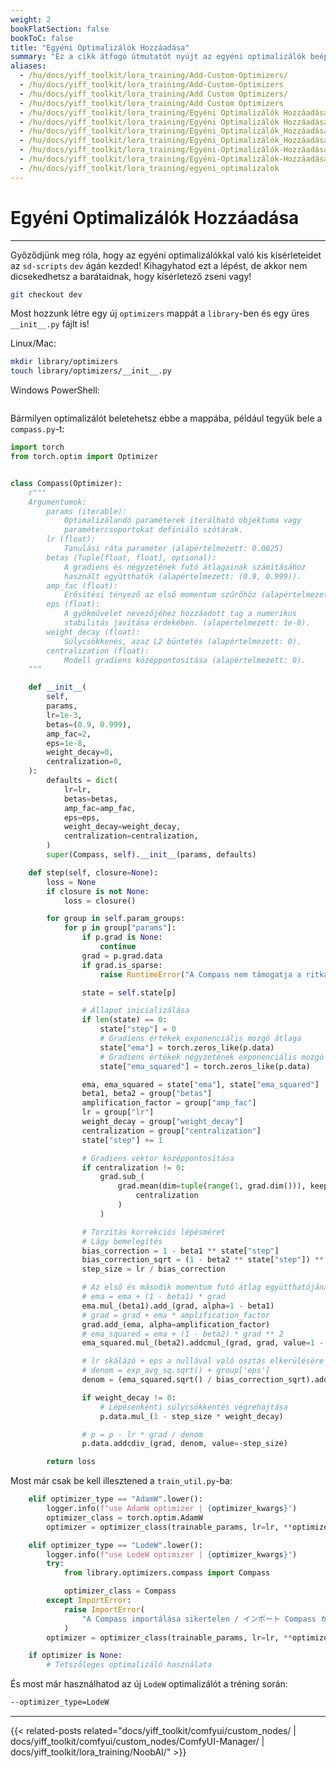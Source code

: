 ```yaml
---
weight: 2
bookFlatSection: false
bookToC: false
title: "Egyéni Optimalizálók Hozzáadása"
summary: "Ez a cikk átfogó útmutatót nyújt az egyéni optimalizálók beépítéséhez az `sd-scripts` könyvtárba. Bemutatja egy új optimalizálók mappa létrehozásának folyamatát és egy egyéni optimalizáló osztály létrehozását Python segítségével."
aliases:
  - /hu/docs/yiff_toolkit/lora_training/Add-Custom-Optimizers/
  - /hu/docs/yiff_toolkit/lora_training/Add-Custom-Optimizers
  - /hu/docs/yiff_toolkit/lora_training/Add Custom Optimizers/
  - /hu/docs/yiff_toolkit/lora_training/Add Custom Optimizers
  - /hu/docs/yiff_toolkit/lora_training/Egyéni Optimalizálók Hozzáadása
  - /hu/docs/yiff_toolkit/lora_training/Egyéni Optimalizálók Hozzáadása/
  - /hu/docs/yiff_toolkit/lora_training/Egyéni_Optimalizálók_Hozzáadása
  - /hu/docs/yiff_toolkit/lora_training/Egyéni_Optimalizálók_Hozzáadása/
  - /hu/docs/yiff_toolkit/lora_training/Egyéni-Optimalizálók-Hozzáadása
  - /hu/docs/yiff_toolkit/lora_training/Egyéni-Optimalizálók-Hozzáadása/
  - /hu/docs/yiff_toolkit/lora_training/egyeni_optimalizalok
---
```


<!--markdownlint-disable MD025 -->

# Egyéni Optimalizálók Hozzáadása

---

Győződjünk meg róla, hogy az egyéni optimalizálókkal való kis kísérleteidet az `sd-scripts` `dev` ágán kezded! Kihagyhatod ezt a lépést, de akkor nem dicsekedhetsz a barátaidnak, hogy kísérletező zseni vagy!

```bash
git checkout dev
```

Most hozzunk létre egy új `optimizers` mappát a `library`-ben és egy üres `__init__.py` fájlt is!

Linux/Mac:

```bash
mkdir library/optimizers
touch library/optimizers/__init__.py
```

Windows PowerShell:

```pwsh
```

Bármilyen optimalizálót beletehetsz ebbe a mappába, például tegyük bele a `compass.py`-t:

```py
import torch
from torch.optim import Optimizer


class Compass(Optimizer):
    r"""
    Argumentumok:
        params (iterable):
            Optimalizálandó paraméterek iterálható objektuma vagy
            paramétercsoportokat definiáló szótárak.
        lr (float):
            Tanulási ráta paraméter (alapértelmezett: 0.0025)
        betas (Tuple[float, float], optional):
            A gradiens és négyzetének futó átlagainak számításához
            használt együtthatók (alapértelmezett: (0.9, 0.999)).
        amp_fac (float):
            Erősítési tényező az első momentum szűrőhöz (alapértelmezett: 2).
        eps (float):
            A gyökművelet nevezőjéhez hozzáadott tag a numerikus
            stabilitás javítása érdekében. (alapértelmezett: 1e-8).
        weight_decay (float):
            Súlycsökkenés, azaz L2 büntetés (alapértelmezett: 0).
        centralization (float):
            Modell gradiens középpontosítása (alapértelmezett: 0).
    """

    def __init__(
        self,
        params,
        lr=1e-3,
        betas=(0.9, 0.999),
        amp_fac=2,
        eps=1e-8,
        weight_decay=0,
        centralization=0,
    ):
        defaults = dict(
            lr=lr,
            betas=betas,
            amp_fac=amp_fac,
            eps=eps,
            weight_decay=weight_decay,
            centralization=centralization,
        )
        super(Compass, self).__init__(params, defaults)

    def step(self, closure=None):
        loss = None
        if closure is not None:
            loss = closure()

        for group in self.param_groups:
            for p in group["params"]:
                if p.grad is None:
                    continue
                grad = p.grad.data
                if grad.is_sparse:
                    raise RuntimeError("A Compass nem támogatja a ritka gradienseket")

                state = self.state[p]

                # Állapot inicializálása
                if len(state) == 0:
                    state["step"] = 0
                    # Gradiens értékek exponenciális mozgó átlaga
                    state["ema"] = torch.zeros_like(p.data)
                    # Gradiens értékek négyzetének exponenciális mozgó átlaga
                    state["ema_squared"] = torch.zeros_like(p.data)

                ema, ema_squared = state["ema"], state["ema_squared"]
                beta1, beta2 = group["betas"]
                amplification_factor = group["amp_fac"]
                lr = group["lr"]
                weight_decay = group["weight_decay"]
                centralization = group["centralization"]
                state["step"] += 1

                # Gradiens vektor középpontosítása
                if centralization != 0:
                    grad.sub_(
                        grad.mean(dim=tuple(range(1, grad.dim())), keepdim=True).mul_(
                            centralization
                        )
                    )

                # Torzítás korrekciós lépésméret
                # Lágy bemelegítés
                bias_correction = 1 - beta1 ** state["step"]
                bias_correction_sqrt = (1 - beta2 ** state["step"]) ** (1 / 2)
                step_size = lr / bias_correction

                # Az első és második momentum futó átlag együtthatójának csökkentése
                # ema = ema + (1 - beta1) * grad
                ema.mul_(beta1).add_(grad, alpha=1 - beta1)
                # grad = grad + ema * amplification_factor
                grad.add_(ema, alpha=amplification_factor)
                # ema_squared = ema + (1 - beta2) * grad ** 2
                ema_squared.mul_(beta2).addcmul_(grad, grad, value=1 - beta2)

                # lr skálázó + eps a nullával való osztás elkerülésére
                # denom = exp_avg_sq.sqrt() + group['eps']
                denom = (ema_squared.sqrt() / bias_correction_sqrt).add_(group["eps"])

                if weight_decay != 0:
                    # Lépésenkénti súlycsökkentés végrehajtása
                    p.data.mul_(1 - step_size * weight_decay)

                # p = p - lr * grad / denom
                p.data.addcdiv_(grad, denom, value=-step_size)

        return loss
```

Most már csak be kell illesztened a `train_util.py`-ba:

```py
    elif optimizer_type == "AdamW".lower():
        logger.info(f"use AdamW optimizer | {optimizer_kwargs}")
        optimizer_class = torch.optim.AdamW
        optimizer = optimizer_class(trainable_params, lr=lr, **optimizer_kwargs)

    elif optimizer_type == "LodeW".lower():
        logger.info(f"use LodeW optimizer | {optimizer_kwargs}")
        try:
            from library.optimizers.compass import Compass

            optimizer_class = Compass
        except ImportError:
            raise ImportError(
                "A Compass importálása sikertelen / インポート Compass が失敗しました。"
            )
        optimizer = optimizer_class(trainable_params, lr=lr, **optimizer_kwargs)

    if optimizer is None:
        # Tetszőleges optimalizáló használata
```

És most már használhatod az új `LodeW` optimalizálót a tréning során:

```bash
--optimizer_type=LodeW
```

---

{{< related-posts related="docs/yiff_toolkit/comfyui/custom_nodes/ | docs/yiff_toolkit/comfyui/custom_nodes/ComfyUI-Manager/ | docs/yiff_toolkit/lora_training/NoobAI/" >}}
